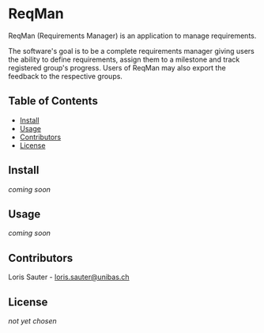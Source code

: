 # ReqMan

ReqMan (Requirements Manager) is an application to manage requirements.

The software's goal is to be a complete requirements manager giving users 
the ability to define requirements, assign them to a milestone and track
registered group's progress. Users of ReqMan may also export the feedback
to the respective groups.

## Table of Contents

 - [Install](#install)
 - [Usage](#usage)
 - [Contributors](#contributors)
 - [License](#license)

## Install

_coming soon_

## Usage

_coming soon_

## Contributors

Loris Sauter - loris.sauter@unibas.ch

## License

_not yet chosen_